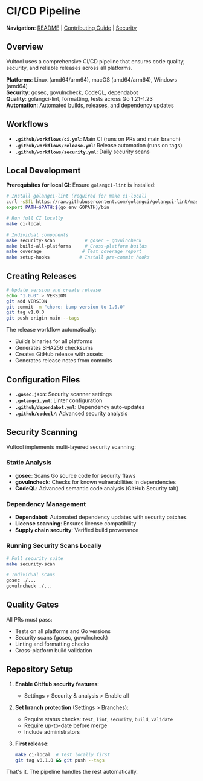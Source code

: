 # CI/CD Pipeline

**Navigation**: [README](../README.md) | [Contributing Guide](../CONTRIBUTING.md) | [Security](#security-scanning)

## Overview

Vultool uses a comprehensive CI/CD pipeline that ensures code quality, security, and reliable releases across all platforms.

**Platforms**: Linux (amd64/arm64), macOS (amd64/arm64), Windows (amd64)  
**Security**: gosec, govulncheck, CodeQL, dependabot  
**Quality**: golangci-lint, formatting, tests across Go 1.21-1.23  
**Automation**: Automated builds, releases, and dependency updates

## Workflows

- **`.github/workflows/ci.yml`**: Main CI (runs on PRs and main branch)
- **`.github/workflows/release.yml`**: Release automation (runs on tags)
- **`.github/workflows/security.yml`**: Daily security scans

## Local Development

**Prerequisites for local CI**: Ensure `golangci-lint` is installed:
```bash
# Install golangci-lint (required for make ci-local)
curl -sSfL https://raw.githubusercontent.com/golangci/golangci-lint/master/install.sh | sh -s -- -b $(go env GOPATH)/bin v1.61.0
export PATH=$PATH:$(go env GOPATH)/bin

# Run full CI locally
make ci-local

# Individual components
make security-scan           # gosec + govulncheck
make build-all-platforms     # Cross-platform builds
make coverage               # Test coverage report
make setup-hooks           # Install pre-commit hooks
```

## Creating Releases

```bash
# Update version and create release
echo "1.0.0" > VERSION
git add VERSION
git commit -m "chore: bump version to 1.0.0"
git tag v1.0.0
git push origin main --tags
```

The release workflow automatically:
- Builds binaries for all platforms
- Generates SHA256 checksums
- Creates GitHub release with assets
- Generates release notes from commits

## Configuration Files

- **`.gosec.json`**: Security scanner settings
- **`.golangci.yml`**: Linter configuration
- **`.github/dependabot.yml`**: Dependency auto-updates
- **`.github/codeql/`**: Advanced security analysis

## Security Scanning

Vultool implements multi-layered security scanning:

### Static Analysis
- **gosec**: Scans Go source code for security flaws
- **govulncheck**: Checks for known vulnerabilities in dependencies
- **CodeQL**: Advanced semantic code analysis (GitHub Security tab)

### Dependency Management
- **Dependabot**: Automated dependency updates with security patches
- **License scanning**: Ensures license compatibility
- **Supply chain security**: Verified build provenance

### Running Security Scans Locally
```bash
# Full security suite
make security-scan

# Individual scans
gosec ./...
govulncheck ./...
```

## Quality Gates

All PRs must pass:
- Tests on all platforms and Go versions
- Security scans (gosec, govulncheck)
- Linting and formatting checks
- Cross-platform build validation

## Repository Setup

1. **Enable GitHub security features**:
   - Settings > Security & analysis > Enable all

2. **Set branch protection** (Settings > Branches):
   - Require status checks: `test`, `lint`, `security`, `build`, `validate`
   - Require up-to-date before merge
   - Include administrators

3. **First release**:
   ```bash
   make ci-local  # Test locally first
   git tag v0.1.0 && git push --tags
   ```

That's it. The pipeline handles the rest automatically.
